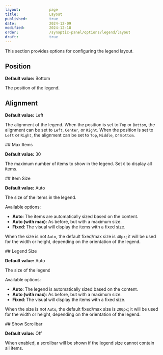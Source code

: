 ```yaml
---
layout:             page
title:              Layout
published:          true
date:               2024-12-09
modified:           2024-12-18
order:              /synoptic-panel/options/legend/layout
draft:              true
---
```


This section provides options for configuring the legend layout.

## Position

**Default value:** Bottom

The position of the legend.

## Alignment

**Default value:** Left

The alignment of the legend. When the position is set to `Top` or `Bottom`, the alignment can be set to `Left`, `Center`, or `Right`. When the position is set to `Left` or `Right`, the alignment can be set to `Top`, `Middle`, or `Bottom`.

## Max Items

**Default value:** 30

The maximum number of items to show in the legend. Set `0` to display all items.

## Item Size

**Default value:** Auto

The size of the items in the legend.

Available options:

- **Auto**: The items are automatically sized based on the content.
- **Auto (with max)**: As before, but with a maximum size.
- **Fixed**: The visual will display the items with a fixed size.

When the size is not `Auto`, the default fixed/max size is `40px`; it will be used for the width or height, depending on the orientation of the legend.

## Legend Size

**Default value:** Auto

The size of the legend

Available options:

- **Auto**: The legend is automatically sized based on the content.
- **Auto (with max)**: As before, but with a maximum size.
- **Fixed**: The visual will display the items with a fixed size.

When the size is not `Auto`, the default fixed/max size is `200px`; it will be used for the width or height, depending on the orientation of the legend.

## Show Scrollbar

**Default value:** Off

When enabled, a scrollbar will be shown if the legend size cannot contain all items.
